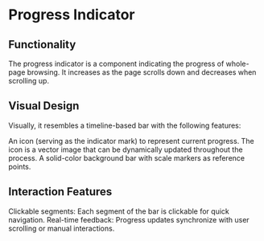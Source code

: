 # Progress Indicator

## Functionality

The progress indicator is a component indicating the progress of whole-page browsing. It increases as the page scrolls down and decreases when scrolling up.

## Visual Design

Visually, it resembles a timeline-based bar with the following features:

An icon (serving as the indicator mark) to represent current progress.
The icon is a vector image that can be dynamically updated throughout the process.
A solid-color background bar with scale markers as reference points.

## Interaction Features

Clickable segments: Each segment of the bar is clickable for quick navigation.
Real-time feedback: Progress updates synchronize with user scrolling or manual interactions.
